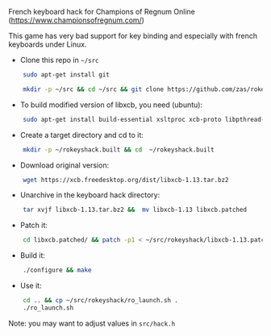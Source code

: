 French keyboard hack for Champions of Regnum Online (https://www.championsofregnum.com/)

This game has very bad support for key binding and especially with french keyboards under Linux.

- Clone this repo in `~/src`

```bash
    sudo apt-get install git
```

```bash
    mkdir -p ~/src && cd ~/src && git clone https://github.com/zas/rokeyshack.git
```

- To build modified version of libxcb, you need (ubuntu):

```bash
    sudo apt-get install build-essential xsltproc xcb-proto libpthread-stubs0-dev libxau-dev python3-xcbgen
```

- Create a target directory and cd to it:

```bash
    mkdir -p ~/rokeyshack.built && cd  ~/rokeyshack.built
```

- Download original version:

```bash
    wget https://xcb.freedesktop.org/dist/libxcb-1.13.tar.bz2
```

- Unarchive in the keyboard hack directory:

```bash
    tar xvjf libxcb-1.13.tar.bz2 &&  mv libxcb-1.13 libxcb.patched
```

- Patch it:

```bash
    cd libxcb.patched/ && patch -p1 < ~/src/rokeyshack/libxcb-1.13.patch
```

- Build it:

```bash
    ./configure && make
```

- Use it:

```bash
    cd .. && cp ~/src/rokeyshack/ro_launch.sh .
    ./ro_launch.sh
```


Note: you may want to adjust values in `src/hack.h`
